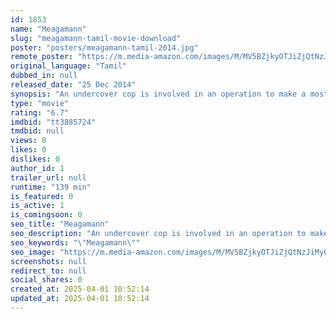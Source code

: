 ```yaml
---
id: 1853
name: "Meagamann"
slug: "meagamann-tamil-movie-download"
poster: "posters/meagamann-tamil-2014.jpg"
remote_poster: "https://m.media-amazon.com/images/M/MV5BZjkyOTJiZjQtNzJiMy00YTliLWI5YzctNjVkNGU5OWIwY2M0XkEyXkFqcGc@._V1_SX300.jpg"
original_language: "Tamil"
dubbed_in: null
released_date: "25 Dec 2014"
synopsis: "An undercover cop is involved in an operation to make a most wanted gangster come out of hiding. Can he succeed amidst suspicion, betrayal and loss?"
type: "movie"
rating: "6.7"
imdbid: "tt3885724"
tmdbid: null
views: 0
likes: 0
dislikes: 0
author_id: 1
trailer_url: null
runtime: "139 min"
is_featured: 0
is_active: 1
is_comingsoon: 0
seo_title: "Meagamann"
seo_description: "An undercover cop is involved in an operation to make a most wanted gangster come out of hiding. Can he succeed amidst suspicion, betrayal and loss?"
seo_keywords: "\"Meagamann\""
seo_image: "https://m.media-amazon.com/images/M/MV5BZjkyOTJiZjQtNzJiMy00YTliLWI5YzctNjVkNGU5OWIwY2M0XkEyXkFqcGc@._V1_SX300.jpg"
screenshots: null
redirect_to: null
social_shares: 0
created_at: 2025-04-01 10:52:14
updated_at: 2025-04-01 10:52:14
---
```


